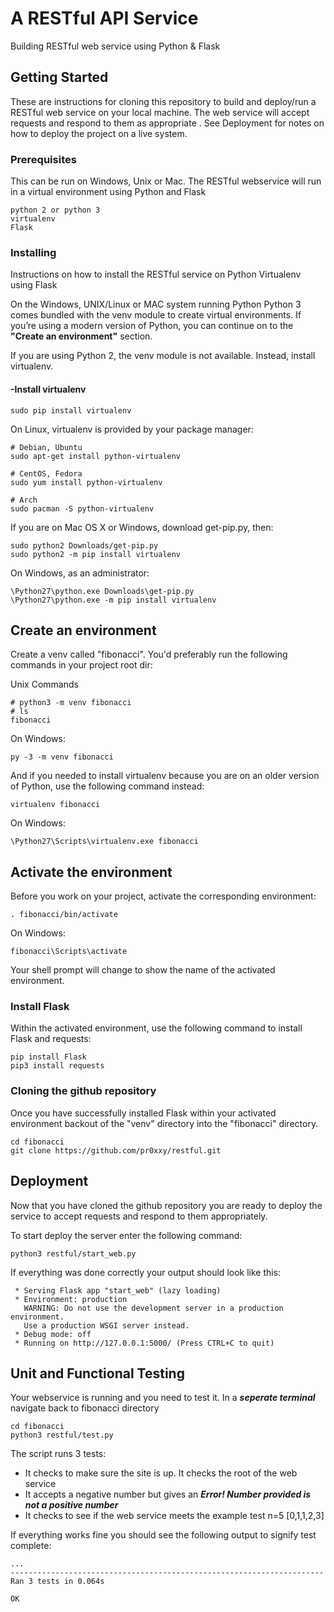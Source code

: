 # A RESTful API Service
Building RESTful web service using Python & Flask

## Getting Started

These are instructions for cloning this repository to build and deploy/run a RESTful web service on your local machine. The web service will accept requests and respond to them as appropriate . See Deployment for notes on how to deploy the project on a live system.

### Prerequisites

This can be run on Windows, Unix or Mac. The RESTful webservice will run in a virtual environment using Python and Flask

```
python 2 or python 3
virtualenv
Flask
```

### Installing

Instructions on how to install the RESTful service on Python Virtualenv using Flask

On the Windows, UNIX/Linux or MAC system running Python
Python 3 comes bundled with the venv module to create virtual environments. If you’re using a modern version of Python, you can continue on to the **"Create an environment"** section.

If you are using Python 2, the venv module is not available. Instead, install virtualenv.

#### -Install virtualenv

```
sudo pip install virtualenv
```

On Linux, virtualenv is provided by your package manager:

```
# Debian, Ubuntu
sudo apt-get install python-virtualenv

# CentOS, Fedora
sudo yum install python-virtualenv

# Arch
sudo pacman -S python-virtualenv
```

If you are on Mac OS X or Windows, download get-pip.py, then:

```
sudo python2 Downloads/get-pip.py
sudo python2 -m pip install virtualenv
```

On Windows, as an administrator:

```
\Python27\python.exe Downloads\get-pip.py
\Python27\python.exe -m pip install virtualenv
```
## Create an environment

Create a venv called "fibonacci". You'd preferably run the following commands in your project root dir:

Unix Commands

```
# python3 -m venv fibonacci
# ls
fibonacci
```
On Windows:

```
py -3 -m venv fibonacci
```

And if you needed to install virtualenv because you are on an older version of Python, use the following command instead:
```
virtualenv fibonacci
```
On Windows:

```
\Python27\Scripts\virtualenv.exe fibonacci
```

## Activate the environment
Before you work on your project, activate the corresponding environment:
```
. fibonacci/bin/activate
```
On Windows:
```
fibonacci\Scripts\activate
```
Your shell prompt will change to show the name of the activated environment.

### Install Flask
Within the activated environment, use the following command to install Flask and requests:

```
pip install Flask
pip3 install requests
```

### Cloning the github repository

Once you have successfully installed Flask within your activated environment backout of the "venv" directory into the "fibonacci" directory.
```
cd fibonacci
git clone https://github.com/pr0xxy/restful.git
```
## Deployment

Now that you have cloned the github repository you are ready to deploy the service to accept requests and respond to them appropriately.

To start deploy the server enter the following command:

```
python3 restful/start_web.py
```

If everything was done correctly your output should look like this:

```
 * Serving Flask app "start_web" (lazy loading)
 * Environment: production
   WARNING: Do not use the development server in a production environment.
   Use a production WSGI server instead.
 * Debug mode: off
 * Running on http://127.0.0.1:5000/ (Press CTRL+C to quit)
```
## Unit and Functional Testing

Your webservice is running and you need to test it. In a **_seperate terminal_** navigate back to fibonacci directory

```
cd fibonacci
python3 restful/test.py
```
The script runs 3 tests:

- It checks to make sure the site is up. It checks the root of the web service
- It accepts a negative number but gives an **_Error! Number provided is not a positive number_**
- It checks to see if the web service meets the example test n=5 [0,1,1,2,3]

If everything works fine you should see the following output to signify test complete:
```
...
----------------------------------------------------------------------
Ran 3 tests in 0.064s

OK
```


